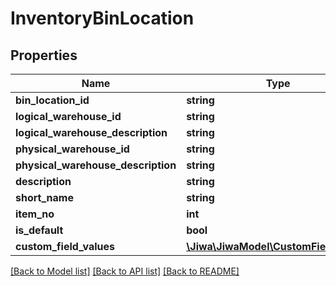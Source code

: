 # InventoryBinLocation

## Properties
Name | Type | Description | Notes
------------ | ------------- | ------------- | -------------
**bin_location_id** | **string** |  | [optional] 
**logical_warehouse_id** | **string** |  | [optional] 
**logical_warehouse_description** | **string** |  | [optional] 
**physical_warehouse_id** | **string** |  | [optional] 
**physical_warehouse_description** | **string** |  | [optional] 
**description** | **string** |  | [optional] 
**short_name** | **string** |  | [optional] 
**item_no** | **int** |  | [optional] 
**is_default** | **bool** |  | [optional] 
**custom_field_values** | [**\Jiwa\JiwaModel\CustomFieldValue[]**](CustomFieldValue.md) |  | [optional] 

[[Back to Model list]](../README.md#documentation-for-models) [[Back to API list]](../README.md#documentation-for-api-endpoints) [[Back to README]](../README.md)


